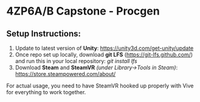 # 4ZP6A/B Capstone - Procgen


## Setup Instructions:

1. Update to latest version of **Unity**:  https://unity3d.com/get-unity/update
2. Once repo set up locally, download **git LFS** (https://git-lfs.github.com/) and run this in your local repository:  *git install lfs*
3. Download **Steam** and **SteamVR** *(under Library->Tools in Steam)*:  https://store.steampowered.com/about/

For actual usage, you need to have SteamVR hooked up properly with Vive for everything to work together.
